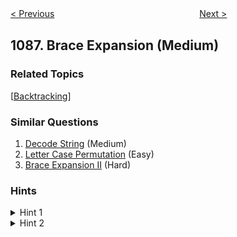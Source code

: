 <!--|This file generated by command(leetcode description); DO NOT EDIT.    |-->
<!--+----------------------------------------------------------------------+-->
<!--|@author    openset <openset.wang@gmail.com>                           |-->
<!--|@link      https://github.com/openset                                 |-->
<!--|@home      https://github.com/openset/leetcode                        |-->
<!--+----------------------------------------------------------------------+-->

[< Previous](https://github.com/openset/leetcode/tree/master/problems/high-five "High Five")
　　　　　　　　　　　　　　　　
[Next >](https://github.com/openset/leetcode/tree/master/problems/confusing-number-ii "Confusing Number II")

## 1087. Brace Expansion (Medium)



### Related Topics
  [[Backtracking](https://github.com/openset/leetcode/tree/master/tag/backtracking/README.md)]

### Similar Questions
  1. [Decode String](https://github.com/openset/leetcode/tree/master/problems/decode-string) (Medium)
  1. [Letter Case Permutation](https://github.com/openset/leetcode/tree/master/problems/letter-case-permutation) (Easy)
  1. [Brace Expansion II](https://github.com/openset/leetcode/tree/master/problems/brace-expansion-ii) (Hard)

### Hints
<details>
<summary>Hint 1</summary>
All generated strings are of the same size. How can we generate all of these strings?
</details>

<details>
<summary>Hint 2</summary>
Do a backtracking on which each level of it has to choose one single (e.g. 'a') character or any character of the given parenthesized group (e.g. "{a,b,c}")
</details>
